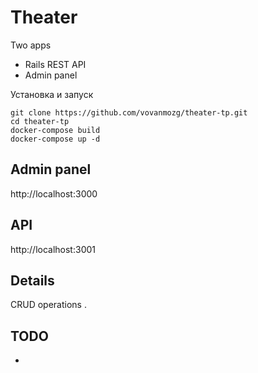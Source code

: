 # Theater
Two apps
- Rails REST API
- Admin panel

Установка и запуск
```
git clone https://github.com/vovanmozg/theater-tp.git
cd theater-tp
docker-compose build
docker-compose up -d
```

## Admin panel
http://localhost:3000

## API 
http://localhost:3001

## Details
CRUD operations
.

## TODO
- 




